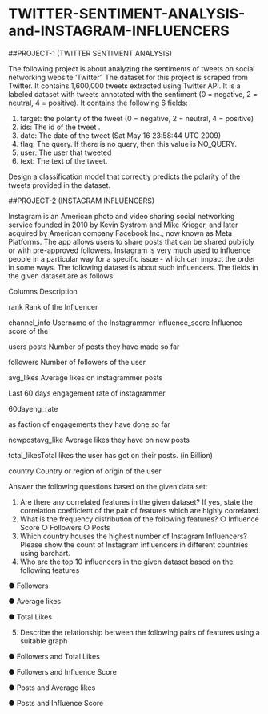 # TWITTER-SENTIMENT-ANALYSIS-and-INSTAGRAM-INFLUENCERS

##PROJECT-1 (TWITTER SENTIMENT ANALYSIS)

The following project is about analyzing the sentiments of tweets on social networking website
‘Twitter’. The dataset for this project is scraped from Twitter. It contains 1,600,000 tweets
extracted using Twitter API. It is a labeled dataset with tweets annotated with the sentiment (0 =
negative, 2 = neutral, 4 = positive).
It contains the following 6 fields:

1. target: the polarity of the tweet (0 = negative, 2 = neutral, 4 = positive)
2. ids: The id of the tweet .
3. date: The date of the tweet (Sat May 16 23:58:44 UTC 2009)
4. flag: The query. If there is no query, then this value is NO_QUERY.
5. user: The user that tweeted
6. text: The text of the tweet.

Design a classification model that correctly predicts the polarity of the tweets provided in the
dataset.

##PROJECT-2 (INSTAGRAM INFLUENCERS)

Instagram is an American photo and video sharing social networking service founded in 2010 by
Kevin Systrom and Mike Krieger, and later acquired by American company Facebook Inc., now
known as Meta Platforms. The app allows users to share posts that can be shared publicly or
with pre-approved followers.
Instagram is very much used to influence people in a particular way for a specific issue - which
can impact the order in some ways. The following dataset is about such influencers. The fields
in the given dataset are as follows:

Columns Description

rank Rank of the Influencer

channel_info Username of the Instagrammer influence_score Influence score of the

users posts Number of posts they have made so far

followers Number of followers of the user

avg_likes Average likes on instagrammer posts

Last 60 days engagement rate of instagrammer

60dayeng_rate

as faction of engagements they have done so
far

newpostavg_like Average likes they have on new posts

total_likesTotal likes the user has got on their posts. (in Billion)

country Country or region of origin of the user

Answer the following questions based on the given data set:
1. Are there any correlated features in the given dataset? If yes, state the correlation
coefficient of the pair of features which are highly correlated.
2. What is the frequency distribution of the following features?
○ Influence Score
○ Followers
○ Posts
3. Which country houses the highest number of Instagram Influencers? Please show the
count of Instagram influencers in different countries using barchart.
4. Who are the top 10 influencers in the given dataset based on the following features

● Followers

● Average likes

● Total Likes

5. Describe the relationship between the following pairs of features using a suitable graph

● Followers and Total Likes

● Followers and Influence Score

● Posts and Average likes

● Posts and Influence Score
